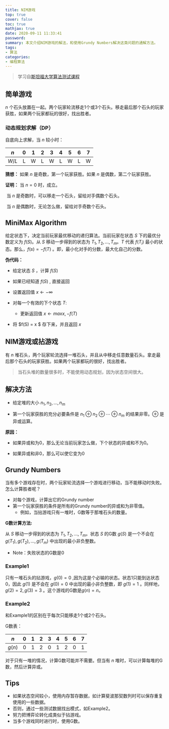 ```yaml
---
title: NIM游戏
top: true
cover: false
toc: true
mathjax: true
date: 2020-09-11 11:33:41
password:
summary: 本文介绍NIM游戏的解法，和使用Grundy Numbers解决这类问题的通解方法。
tags:
- 算法
categories:
- 编程算法
---
```

> 学习自[斯坦福大学算法测试课程](https://web.stanford.edu/class/cs97si/05-combinatorial-games.pdf)

## 简单游戏

$n$ 个石头放置在一起。两个玩家轮流移走1个或3个石头。移走最后那个石头的玩家获胜，如果两个玩家都玩的很好，找出胜者。

### 动态规划求解（DP）

自底向上求解，当 $n$ 较小时：

|  $n$  |  0   |  1   |  2   |  3   |  4   |  5   |  6   |  7   |
| :---: | :--: | :--: | :--: | :--: | :--: | :--: | :--: | :--: |
| $W/L$ |  L   |  W   |  L   |  W   |  L   |  W   |  L   |  W   |

**猜想：** 如果 $n$ 是奇数，第一个玩家获胜。如果 $n$ 是偶数，第二个玩家获胜。

**证明：** 当 $n=0$ 时，成立。

​            当 $n$ 是奇数时，可以移走一个石头，留给对手偶数个石头。

​            当 $n$ 是偶数时，无论怎么做，留给对手奇数个石头。

## MiniMax Algorithm

给定状态下，决定当前玩家最优移动的递归算法。当前玩家在状态 $S$ 下的最优分数定义为 $f(S)$。从 $S$ 移动一步得到的状态为 $T_1, T_2, \dots, T_m$。$T$ 代表 $f(T_i)$ 最小的状态。那么，$f(s) = -f(T)$ 。即，最小化对手的分数，最大化自己的分数。

**伪代码：** 

* 给定状态 $S$ ，计算 $f(S)$ 

* 如果已经知道 $f(S)$ , 直接返回

* 设置返回值 $x \leftarrow - \infty$

* 对每一个有效的下个状态 $T$:
  
  - 更新返回值 $x \leftarrow max{x, -f(T)}$
  
* 将 $f(S) = x $ 存下来，并且返回 $x$

## NIM游戏或拈游戏

有 $n$ 堆石头，两个玩家轮流选择一堆石头，并且从中移走任意数量石头。拿走最后那个石头的玩家获胜。如果两个玩家都玩的很好，找出胜者。

> 当石头堆的数量很多时，不能使用动态规划，因为状态空间很大。

## 解决方法

* 给定堆的大小 $n_1, n_2, \dots, n_m$

* 第一个玩家获胜的充分必要条件是 $n_1 \oplus n_2 \oplus \cdots \oplus n_m$ 的结果非零。$\oplus$ 是异或运算。

**原因：**  
* 如果异或和为0，那么无论当前玩家怎么做，下个状态的异或和不为0。

* 如果异或和非0，那么可以使它变为0 

## Grundy Numbers

当有多个游戏存在时，两个玩家轮流选择一个游戏进行移动，当不能移动时失败。怎么计算胜者呢？

* 对每个游戏，计算出它的Grundy number
* 第一个玩家获胜的条件是所有的Grundy number的异或和为非零值。
   - 例如，当拈游戏只有一堆时，G数等于那堆石头的数量。

**G数计算方法:**

从 $S$ 移动一步得到的状态为 $T_1, T_2, \dots, T_m$。状态 $S$ 的G数 $g(S)$ 是一个不会在 ${g(T_1), g(T_2), \dots, g(T_m)}$ 中出现的最小非负整数。

* Note：失败状态的G数是0

### Example1

只有一堆石头的拈游戏，$g(0)=0$ ,因为这是个必输的状态。状态1只能到达状态0，因此 $g(1)$ 是不会在 ${g(0)}={0}$ 中出现的最小非负整数，即 $g(1) = 1$ 。同样地，$g(2)=2, g(3) =3$ 。这个游戏的G数是$g(n) =n$。

### Example2

和Example1的区别在于每次只能移走1个或2个石头。

G数表：

|  $n$   |  0   |  1   |  2   |  3   |  4   |  5   |  6   |  7   |
| :----: | :--: | :--: | :--: | :--: | :--: | :--: | :--: | :--: |
| $g(n)$ |  0   |  1   |  2   |  0   |  1   |  2   |  0   |  1   |

对于只有一堆的情况，计算G数可能并不需要。但当有 $n$ 堆时，可以计算每堆的G数，然后计算异或。

## Tips

* 如果状态空间较小，使用内存暂存数据，如计算斐波那契数列时可以保存重复使用的一些数据。
* 否则，通过一些测试数据找出模式，如Example2。
* 努力把博弈论转化成类似于拈游戏。
* 当多个游戏同时进行时，使用G数。